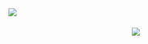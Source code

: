 <img text="capitalize text-xl" align="left" src="https://visitor-badge.laobi.icu/badge?page_id=rabby9898.rabby9898" />

<h1 align="center">
    <img src="https://readme-typing-svg.herokuapp.com?font=Fira+Code&weight=500&size=24&duration=2500&pause=500&color=2CD0FF&background=001F3F&random=false&width=800&height=100&lines=Hi%2C+I'm+Md+Fajle+Rabby;%3C%3E+MERN+Stack+Developer+%3C%2F%3E" />
</h1>
